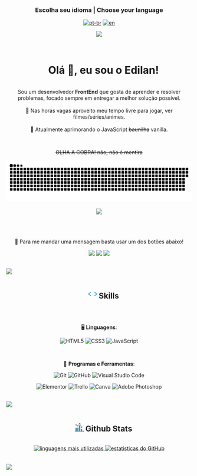 ### <div align="center">Escolha seu idioma | Choose your language </div>

<div align="center">

[![pt-br](https://img.shields.io/badge/lang-pt--br-green.svg)](https://github.com/edilan-ribeiro/edilan-ribeiro/blob/main/README.md) 
[![en](https://img.shields.io/badge/lang-en-red.svg)](https://github.com/edilan-ribeiro/edilan-ribeiro/blob/main/README.en.md)

<img src="https://user-images.githubusercontent.com/73097560/115834477-dbab4500-a447-11eb-908a-139a6edaec5c.gif">

</div>
<br>


<div id="user-content-toc">
  <ul align="center">
    <summary><h1 style="display: inline-block"> Olá 👋, eu sou o Edilan!</h1></summary>
  </ul>
</div>

<p align="center"> 
  Sou um desenvolvedor <strong>FrontEnd</strong> que gosta de aprender e resolver problemas, focado sempre em entregar a melhor solução possível.
  <br><br>
  🤖 Nas horas vagas aproveito meu tempo livre para jogar, ver filmes/séries/animes.
  <br><br>
  🌱 Atualmente aprimorando o JavaScript <s>baunilha</s> vanilla.
  <br>
</p>

<br>

<div align="center">

 ~~OLHA A COBRA! não, não é mentira~~

  <img  src="https://github.com/edilan-ribeiro/edilan-ribeiro/blob/output/github-contribution-grid-snake-dark.svg" alt="snake animation" />

</div>

<br>

<div align="center"> 

   <img src="https://user-images.githubusercontent.com/73097560/115834477-dbab4500-a447-11eb-908a-139a6edaec5c.gif">

   <br> <br> 

   💌 Para me mandar uma mensagem basta usar um dos botões abaixo!<br>

  <a href = "mailto:edilanbusiness@gmail.com" target="_blank"><img src="https://img.shields.io/badge/-gmail-333333?style=flat&logo=gmail&logoColor=EA4335" height="25"></a>
  <a href="https://www.linkedin.com/in/edilan-ribeiro-santos" target="_blank"><img src="https://img.shields.io/badge/-linkedin-333333?style=flat&logo=linkedin&logoColor=0A66C2" height="25"></a> 
  <a href="https://whatsa.me/5561983769634/?t=Ol%C3%A1,%20vim%20atrav%C3%A9s%20do%20seu%20GitHub!" target="_blank">
  <img src="https://img.shields.io/badge/-whatsapp-333333?style=flat&logo=whatsapp&logoColor=25D366" height="25"></a>

</div> 

<br>

<img src="https://user-images.githubusercontent.com/73097560/115834477-dbab4500-a447-11eb-908a-139a6edaec5c.gif">



<div align="center" id="user-content-toc">
  <ul>
    <summary>
        <img src="./src/images/skills.gif" width ="25"> <h2 style="display: inline-block"> Skills</h2>
    </summary>
  </ul>


<br>



🖥️ **Linguagens**:


![HTML5](https://img.shields.io/badge/HTML5%20-%23E34F26.svg?style=for-the-badge&logo=html5&logoColor=white)
![CSS3](https://img.shields.io/badge/CSS%20-%231572B6.svg?style=for-the-badge&logo=css3&logoColor=white)
![JavaScript](https://img.shields.io/badge/JavaScript%20-%23F7DF1E.svg?style=for-the-badge&logo=javascript&logoColor=black)

<br>



🧰 **Programas e Ferramentas**:


![Git](https://img.shields.io/badge/git-%23F05033.svg?style=for-the-badge&logo=git&logoColor=white)
![GitHub](https://img.shields.io/badge/github-%23121011.svg?style=for-the-badge&logo=github&logoColor=white)
![Visual Studio Code](https://img.shields.io/badge/Visual%20Studio%20Code-0078d7.svg?style=for-the-badge&logo=visual-studio-code&logoColor=white)
 
![Elementor](https://img.shields.io/badge/Elementor-92003B.svg?style=for-the-badge&logo=Elementor&logoColor=white)
![Trello](https://img.shields.io/badge/trello-0052CC.svg?style=for-the-badge&logo=Trello&logoColor=white)
![Canva](https://img.shields.io/badge/Canva-00C4CC.svg?style=for-the-badge&logo=Canva&logoColor=white)
![Adobe Photoshop](https://img.shields.io/badge/Adobe%20Photoshop-31A8FF.svg?style=for-the-badge&logo=Adobe%20Photoshop&logoColor=white)


</div>

<br>



<img src="https://user-images.githubusercontent.com/73097560/115834477-dbab4500-a447-11eb-908a-139a6edaec5c.gif">



<div align="center" id="user-content-toc">
  <ul>
    <summary>
        <img src="./src/images/stats.gif" width ="25"> <h2 style="display: inline-block"> Github Stats</h2>
    </summary>
  </ul>
  
  <a href="https://github.com/edilan-ribeiro">

   <img src="https://github-readme-stats.vercel.app/api/top-langs/?username=edilan-ribeiro&show_icons=true&locale=en&layout=compact&line_height=20&title_color=7A7ADB&icon_color=2234AE&text_color=D3D3D3&bg_color=0,000000,130F40" width="350"  alt="linguagens mais utilizadas"/>
   <img src="https://github-readme-stats.vercel.app/api?username=edilan-ribeiro&include_all_commits=true&count_private=true&show_icons=true&line_height=20&title_color=7A7ADB&icon_color=2234AE&text_color=D3D3D3&bg_color=0,000000,130F40" width="400" alt="estatisticas do GitHub"/>
  
  </a>
</div>
<br><br>
<img src="https://user-images.githubusercontent.com/73097560/115834477-dbab4500-a447-11eb-908a-139a6edaec5c.gif">